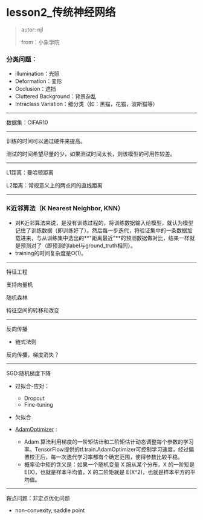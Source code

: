 # lesson2_传统神经网络

> autor: njl
>
> from：小象学院



### 分类问题：

- illumination：光照
- Deformation：变形
- Occlusion：遮挡
- Cluttered Background：背景杂乱
- Intraclass Variation：细分类（如：黑猫，花猫，波斯猫等）



---

数据集：CIFAR10



---

训练的时间可以通过硬件来提高。

测试的时间希望尽量的少，如果测试时间太长，则该模型的可用性较差。



---

L1距离：曼哈顿距离

L2距离：常规意义上的两点间的直线距离

---

### K近邻算法（K Nearest Neighbor, KNN）

- 对K近邻算法来说，是没有训练过程的，将训练数据输入给模型，就认为模型记住了训练数据（即训练好了）。然后每一步迭代，将验证集中的一条数据加载进来，与从训练集中选出的**"距离最近"**的预测数据做对比，结果一样就是预测对了（即预测的label与ground_truth相同）。
- training的时间复杂度是O(1)。 

---

特征工程

支持向量机

随机森林 

特征空间的转移和改变

---

反向传播

- 链式法则



反向传播，梯度消失？

---

SGD:随机梯度下降 

- 过拟合-应对：
    - Dropout
    - Fine-tuning

- 欠拟合
- [AdamOptimizer](https://www.jianshu.com/p/bf10638b6fa7) :
    -  Adam 算法利用梯度的一阶矩估计和二阶矩估计动态调整每个参数的学习率。TensorFlow提供的tf.train.AdamOptimizer可控制学习速度，经过偏置校正后，每一次迭代学习率都有个确定范围，使得参数比较平稳。
    - 概率论中矩的含义是：如果一个随机变量 X 服从某个分布，X 的一阶矩是 E(X)，也就是样本平均值，X 的二阶矩就是 E(X^2)，也就是样本平方的平均值。



---

鞍点问题：非定点优化问题

- non-convexity, saddle point




